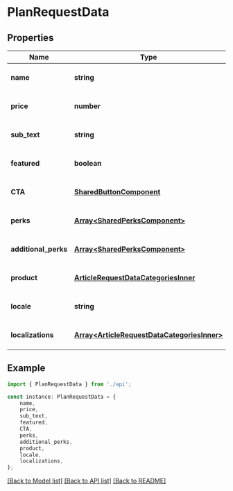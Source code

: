 # PlanRequestData


## Properties

Name | Type | Description | Notes
------------ | ------------- | ------------- | -------------
**name** | **string** |  | [optional] [default to undefined]
**price** | **number** |  | [optional] [default to undefined]
**sub_text** | **string** |  | [optional] [default to undefined]
**featured** | **boolean** |  | [optional] [default to undefined]
**CTA** | [**SharedButtonComponent**](SharedButtonComponent.md) |  | [optional] [default to undefined]
**perks** | [**Array&lt;SharedPerksComponent&gt;**](SharedPerksComponent.md) |  | [optional] [default to undefined]
**additional_perks** | [**Array&lt;SharedPerksComponent&gt;**](SharedPerksComponent.md) |  | [optional] [default to undefined]
**product** | [**ArticleRequestDataCategoriesInner**](ArticleRequestDataCategoriesInner.md) |  | [optional] [default to undefined]
**locale** | **string** |  | [optional] [default to undefined]
**localizations** | [**Array&lt;ArticleRequestDataCategoriesInner&gt;**](ArticleRequestDataCategoriesInner.md) |  | [optional] [default to undefined]

## Example

```typescript
import { PlanRequestData } from './api';

const instance: PlanRequestData = {
    name,
    price,
    sub_text,
    featured,
    CTA,
    perks,
    additional_perks,
    product,
    locale,
    localizations,
};
```

[[Back to Model list]](../README.md#documentation-for-models) [[Back to API list]](../README.md#documentation-for-api-endpoints) [[Back to README]](../README.md)
